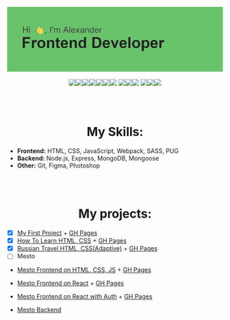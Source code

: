 ![image](https://github.com/HanmaDaiki/HanmaDaiki/blob/main/header.png?raw=true)
<p align="center">
  <img src="https://img.shields.io/badge/html5-%23E34F26.svg?style=for-the-badge&logo=html5&logoColor=white" target="_blank"><img src="https://img.shields.io/badge/css3-%231572B6.svg?style=for-the-badge&logo=css3&logoColor=white" target="_blank"><img src="https://img.shields.io/badge/JavaScript-323330?style=for-the-badge&logo=javascript&logoColor=F7DF1E" target="_blank"><img src="https://img.shields.io/badge/React-20232A?style=for-the-badge&logo=react&logoColor=61DAFB" target="_blank"><img src="https://img.shields.io/badge/webpack-%238DD6F9.svg?style=for-the-badge&logo=webpack&logoColor=black" target="_blank"><img src="https://img.shields.io/badge/Sass-CC6699?style=for-the-badge&logo=sass&logoColor=white" target="_blank"><img src="https://img.shields.io/badge/Pug-FFF?style=for-the-badge&logo=pug&logoColor=A86454" target="_blank">
  <img src="https://img.shields.io/badge/node.js-6DA55F?style=for-the-badge&logo=node.js&logoColor=white" target="_blank"><img src="https://img.shields.io/badge/express.js-%23404d59.svg?style=for-the-badge&logo=express&logoColor=%2361DAFB"><img src="https://img.shields.io/badge/MongoDB-%234ea94b.svg?style=for-the-badge&logo=mongodb&logoColor=white">
  <img src="https://img.shields.io/badge/git-%23F05033.svg?style=for-the-badge&logo=git&logoColor=white" target="_blank"><img src="https://img.shields.io/badge/adobe%20photoshop-%2331A8FF.svg?style=for-the-badge&logo=adobe%20photoshop&logoColor=white" target="_blank"><img src="https://img.shields.io/badge/figma-%23F24E1E.svg?style=for-the-badge&logo=figma&logoColor=white" target="_blank">
</p>

<br>
<br>

<p>
 <h1 align="center">My Skills:</h1>
 
  - **Frontend:** HTML, CSS, JavaScript, Webpack, SASS, PUG
  - **Backend:** Node.js, Express, MongoDB, Mongoose
  - **Other:** Git, Figma, Photoshop
 
</p>

<br>
<br>

<p>
 <h1 align="center">My projects:</h1>

 - [X] [My First Project](https://github.com/HanmaDaiki/portfolio-site-spa) + [GH Pages](https://hanmadaiki.github.io/portfolio-site-spa/)
 - [X] [How To Learn HTML, CSS](https://github.com/HanmaDaiki/how-to-learn) + [GH Pages](https://hanmadaiki.github.io/how-to-learn/)
 - [X] [Russian Travel HTML, CSS(Adaptive)](https://github.com/HanmaDaiki/how-to-learn) + [GH Pages](https://hanmadaiki.github.io/russian-travel/)
 - [ ] Mesto
  - [Mesto Frontend on HTML, CSS, JS](https://github.com/HanmaDaiki/mesto) + [GH Pages](https://hanmadaiki.github.io/mesto/)

  - [Mesto Frontend on React](https://github.com/HanmaDaiki/mesto-react) + [GH Pages](https://hanmadaiki.github.io/mesto-react/)
  
  - [Mesto Frontend on  React with Auth](https://github.com/HanmaDaiki/react-mesto-auth) + [GH Pages](https://hanmadaiki.github.io/react-mesto-auth/)

  - [Mesto Backend](https://github.com/HanmaDaiki/express-mesto-gha)

</p>
